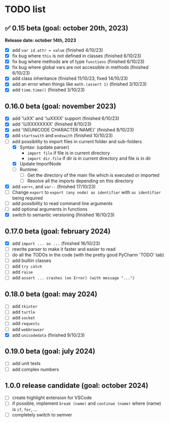 # TODO list
<!-- check mark character: ✅ -->

## ✅ 0.15 beta (goal: october 20th, 2023)
__Release date: october 14th, 2023__
* [X] add `var id.attr = value` (finished 4/10/23)
* [X] fix bug where `this` is not defined in classes (finished 6/10/23)
* [X] fix bug where methods are of type `functions` (finished 6/10/23)
* [X] fix bug where global vars are not accessible in methods (finished 6/10/23)
* [X] add class inheritance (finished 11/10/23, fixed 14/10/23)
* [X] add an error when things like `math.(assert 1)` (finished 3/10/23)
* [X] add `time.time()` (finished 3/10/23)

## 0.16.0 beta (goal: november 2023)
* [X] add '\xXX' and '\uXXXX' support (finished 6/10/23)
* [X] add '\UXXXXXXXX' (finished 8/10/23)
* [X] add '\N{UNICODE CHARACTER NAME}' (finished 8/10/23)
* [X] add `startswith` and `endswith` (finished 10/10/23)
* [ ] add possibility to import files in current folder and sub-folders
  * [X] Syntax: (update parser)
    * `import file` if file is in current directory
    * `import dir.file` if dir is in current directory and file is in dir
  * [X] Update ImportNode
  * [ ] Runtime:
    * [ ] Get the directory of the main file which is executed or imported
    * [ ] Resolve all the imports depending on this directory
* [X] add `var++`, and `var--` (finished 17/10/23)
* [ ] Change `export` to `export (any node) as identifier` with `as identifier` being required
* [ ] add possibility to read command line arguments
* [ ] add optional arguments in functions
* [X] switch to semantic versioning (finished 16/10/23)

## 0.17.0 beta (goal: february 2024)
* [X] add `import ... as ...` (finished 16/10/23)
* [ ] rewrite parser to make it faster and easier to read
* [ ] do all the TODOs in the code (with the pretty good PyCharm 'TODO' tab)
* [ ] add builtin classes
* [ ] add `try catch`
* [ ] add `raise`
* [ ] add `assert ... crashes (on Error) (with message "...")`

## 0.18.0 beta (goal: may 2024)
* [ ] add `tkinter`
* [ ] add `turtle`
* [ ] add `socket`
* [ ] add `requests`
* [ ] add `webbrowser`
* [X] add `unicodedata` (finished 9/10/23)

## 0.19.0 beta (goal: july 2024)
* [ ] add unit tests
* [ ] add complex numbers

## 1.0.0 release candidate (goal: october 2024)
* [ ] create highlight extension for VSCode
* [ ] if possible, implement `break (name)` and `continue (name)` where (name) is `if`, `for`, …
* [ ] completely switch to semver
